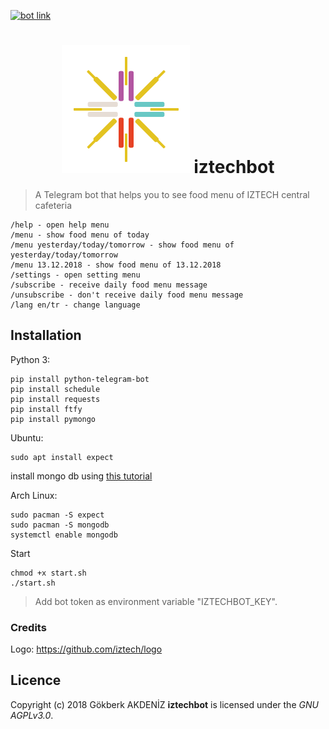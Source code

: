 [![bot link](https://img.shields.io/badge/style-iztechbot-blue.svg?longCache=true&style=for-the-badge&label=Telegram&logo=telegram&link=https://t.me/iztechbot)](https://t.me/iztechbot)

<center>
  <h1>
    <img src="https://raw.githubusercontent.com/iztech/logo/master/export/iztech_logo%400%2C1x.png">
    iztechbot
  </h1>
</center>

> A Telegram bot that helps you to see food menu of IZTECH central cafeteria

    /help - open help menu
    /menu - show food menu of today
    /menu yesterday/today/tomorrow - show food menu of yesterday/today/tomorrow
    /menu 13.12.2018 - show food menu of 13.12.2018
    /settings - open setting menu
    /subscribe - receive daily food menu message
    /unsubscribe - don't receive daily food menu message
    /lang en/tr - change language

## Installation
Python 3:

    pip install python-telegram-bot
    pip install schedule
    pip install requests
    pip install ftfy
    pip install pymongo

Ubuntu:

    sudo apt install expect
install mongo db using [this tutorial](https://docs.mongodb.com/manual/tutorial/install-mongodb-on-ubuntu/)

Arch Linux:

    sudo pacman -S expect
    sudo pacman -S mongodb
    systemctl enable mongodb

Start

    chmod +x start.sh
    ./start.sh

> Add bot token as environment variable "IZTECHBOT_KEY".

### Credits
Logo: https://github.com/iztech/logo

## Licence
Copyright (c) 2018 Gökberk AKDENİZ
**iztechbot** is licensed under the *GNU AGPLv3.0*.
